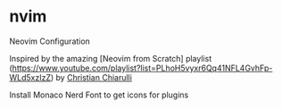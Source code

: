 # nvim
Neovim Configuration

Inspired by the amazing [Neovim from Scratch] playlist (https://www.youtube.com/playlist?list=PLhoH5vyxr6Qq41NFL4GvhFp-WLd5xzIzZ) by [Christian Chiarulli](https://github.com/ChristianChiarulli)

Install Monaco Nerd Font to get icons for plugins
